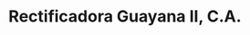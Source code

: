 ---
title: "Rectificadora Guayana II, C.A."
url: /ciudad-guayana-puerto-ordaz/rectificadora-guayana-ii-c-a/
shop: Autowerkstatt
---